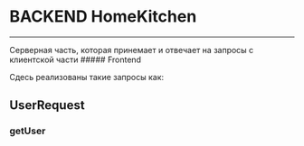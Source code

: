 # BACKEND HomeKitchen

---

Серверная часть, которая принемает и отвечает на запросы с клиентской части ##### Frontend
  
  
  
  Сдесь реализованы такие запросы как:
  
  ## UserRequest
  
  ### getUser

